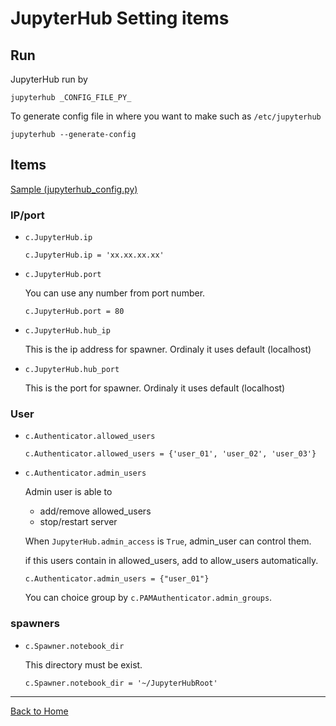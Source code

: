 <!--

This document is written in Markdown.
You can preview on such as VisualStudio Code.
If you want to know more, search with "vscode markdown" or refer to official document https://code.visualstudio.com/Docs/languages/markdown .

-->


# JupyterHub Setting items

## Run

JupyterHub run by
```
jupyterhub _CONFIG_FILE_PY_
```

To generate config file in where you want to make such as `/etc/jupyterhub`
```
jupyterhub --generate-config
```

## Items

[Sample (jupyterhub_config.py)](./jupyterhub_config.py)

### IP/port

- `c.JupyterHub.ip`

	```
	c.JupyterHub.ip = 'xx.xx.xx.xx'
	```


- `c.JupyterHub.port`

	You can use any number from port number.
	```
	c.JupyterHub.port = 80
	```

- `c.JupyterHub.hub_ip`

	This is the ip address for spawner. Ordinaly it uses default (localhost)


- `c.JupyterHub.hub_port`

	This is the port for spawner. Ordinaly it uses default (localhost)

### User

- `c.Authenticator.allowed_users`

	```
	c.Authenticator.allowed_users = {'user_01', 'user_02', 'user_03'}
	```

- `c.Authenticator.admin_users`

	Admin user is able to
	
	- add/remove allowed_users
	- stop/restart server

	When `JupyterHub.admin_access` is `True`, admin_user can control them.

	if this users contain in allowed_users, add to allow_users automatically.

	```
	c.Authenticator.admin_users = {"user_01"}
	```

	You can choice group by `c.PAMAuthenticator.admin_groups`.

### spawners

- `c.Spawner.notebook_dir`

	This directory must be exist.

	```
	c.Spawner.notebook_dir = '~/JupyterHubRoot'
	```

---
[Back to Home](../readme.md)

<!-- Written by Croyfet in 2022-->
